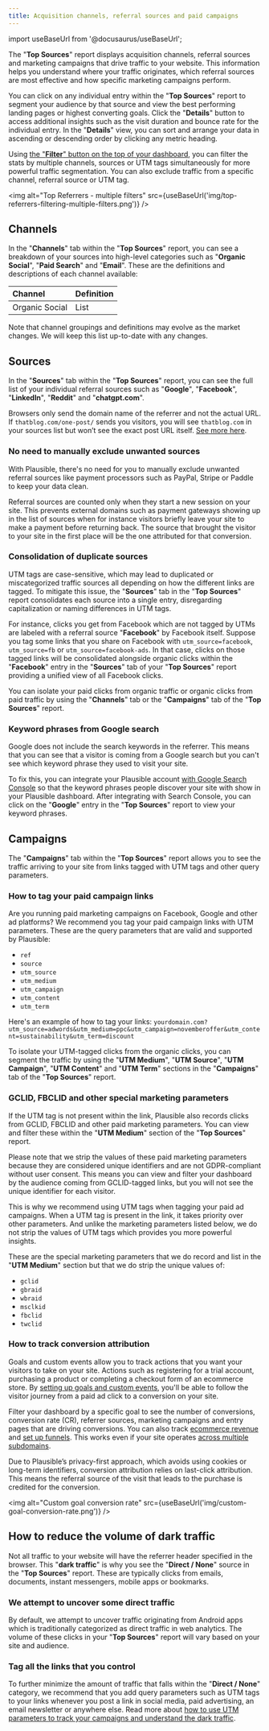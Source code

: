 ```yaml
---
title: Acquisition channels, referral sources and paid campaigns 
--- 
```


import useBaseUrl from '@docusaurus/useBaseUrl';

The "**Top Sources**" report displays acquisition channels, referral sources and marketing campaigns that drive traffic to your website. This information helps you understand where your traffic originates, which referral sources are most effective and how specific marketing campaigns perform. 

You can click on any individual entry within the "**Top Sources**" report to segment your audience by that source and view the best performing landing pages or highest converting goals. Click the "**Details**" button to access additional insights such as the visit duration and bounce rate for the individual entry. In the "**Details**" view, you can sort and arrange your data in ascending or descending order by clicking any metric heading.

Using [the "**Filter**" button on the top of your dashboard](filters-segments.md), you can filter the stats by multiple channels, sources or UTM tags simultaneously for more powerful traffic segmentation. You can also exclude traffic from a specific channel, referral source or UTM tag.

<img alt="Top Referrers - multiple filters" src={useBaseUrl('img/top-referrers-filtering-multiple-filters.png')} />

## Channels

In the "**Channels**" tab within the "**Top Sources**" report, you can see a breakdown of your sources into high-level categories such as "**Organic Social**", "**Paid Search**" and "**Email**". These are the definitions and descriptions of each channel available:

| Channel     | Definition        |
| :---------- | :---------------- |
| Organic Social           | List             |

Note that channel groupings and definitions may evolve as the market changes. We will keep this list up-to-date with any changes.

## Sources

In the "**Sources**" tab within the "**Top Sources**" report, you can see the full list of your individual referral sources such as "**Google**", "**Facebook**", "**LinkedIn**", "**Reddit**" and "**chatgpt.com**".

Browsers only send the domain name of the referrer and not the actual URL. If `thatblog.com/one-post/` sends you visitors, you will see `thatblog.com` in your sources list but won’t see the exact post URL itself. [See more here](https://plausible.io/blog/referrer-policy).

### No need to manually exclude unwanted sources

With Plausible, there's no need for you to manually exclude unwanted referral sources like payment processors such as PayPal, Stripe or Paddle to keep your data clean.

Referral sources are counted only when they start a new session on your site. This prevents external domains such as payment gateways showing up in the list of sources when for instance visitors briefly leave your site to make a payment before returning back. The source that brought the visitor to your site in the first place will be the one attributed for that conversion.

### Consolidation of duplicate sources

UTM tags are case-sensitive, which may lead to duplicated or miscategorized traffic sources all depending on how the different links are tagged. To mitigate this issue, the "**Sources**" tab in the "**Top Sources**" report consolidates each source into a single entry, disregarding capitalization or naming differences in UTM tags.

For instance, clicks you get from Facebook which are not tagged by UTMs are labeled with a referral source "**Facebook**" by Facebook itself. Suppose you tag some links that you share on Facebook with `utm_source=facebook`, `utm_source=fb` or `utm_source=facebook-ads`. In that case, clicks on those tagged links will be consolidated alongside organic clicks within the "**Facebook**" entry in the "**Sources**" tab of your "**Top Sources**" report providing a unified view of all Facebook clicks.

You can isolate your paid clicks from organic traffic or organic clicks from paid traffic by using the "**Channels**" tab or the "**Campaigns**" tab of the "**Top Sources**" report.

### Keyword phrases from Google search

Google does not include the search keywords in the referrer. This means that you can see that a visitor is coming from a Google search but you can't see which keyword phrase they used to visit your site.

To fix this, you can integrate your Plausible account [with Google Search Console](google-search-console-integration.md) so that the keyword phrases people discover your site with show in your Plausible dashboard. After integrating with Search Console, you can click on the "**Google**" entry in the "**Top Sources**" report to view your keyword phrases.

## Campaigns 

The "**Campaigns**" tab within the "**Top Sources**" report allows you to see the traffic arriving to your site from links tagged with UTM tags and other query parameters. 

### How to tag your paid campaign links

Are you running paid marketing campaigns on Facebook, Google and other ad platforms? We recommend you tag your paid campaign links with UTM parameters. These are the query parameters that are valid and supported by Plausible:

* `ref`
* `source`
* `utm_source`
* `utm_medium`
* `utm_campaign`
* `utm_content`
* `utm_term`

Here's an example of how to tag your links: `yourdomain.com?utm_source=adwords&utm_medium=ppc&utm_campaign=novemberoffer&utm_content=sustainability&utm_term=discount`

To isolate your UTM-tagged clicks from the organic clicks, you can segment the traffic by using the "**UTM Medium**", "**UTM Source**", "**UTM Campaign**", "**UTM Content**" and "**UTM Term**" sections in the "**Campaigns**" tab of the "**Top Sources**" report.

### GCLID, FBCLID and other special marketing parameters

If the UTM tag is not present within the link, Plausible also records clicks from GCLID, FBCLID and other paid marketing parameters. You can view and filter these within the "**UTM Medium**" section of the "**Top Sources**" report. 

Please note that we strip the values of these paid marketing parameters because they are considered unique identifiers and are not GDPR-compliant without user consent. This means you can view and filter your dashboard by the audience coming from GCLID-tagged links, but you will not see the unique identifier for each visitor.

This is why we recommend using UTM tags when tagging your paid ad campaigns. When a UTM tag is present in the link, it takes priority over other parameters. And unlike the marketing parameters listed below, we do not strip the values of UTM tags which provides you more powerful insights.

These are the special marketing parameters that we do record and list in the "**UTM Medium**" section but that we do strip the unique values of:

* `gclid`
* `gbraid` 
* `wbraid`
* `msclkid`
* `fbclid`
* `twclid`

### How to track conversion attribution

Goals and custom events allow you to track actions that you want your visitors to take on your site. Actions such as registering for a trial account, purchasing a product or completing a checkout form of an ecommerce store. By [setting up goals and custom events](goal-conversions.md), you'll be able to follow the visitor journey from a paid ad click to a conversion on your site. 

Filter your dashboard by a specific goal to see the number of conversions, conversion rate (CR), referrer sources, marketing campaigns and entry pages that are driving conversions. You can also track [ecommerce revenue](ecommerce-revenue-tracking.md) and [set up funnels](funnel-analysis.md). This works even if your site operates [across multiple subdomains](subdomain-hostname-filter.md).

Due to Plausible’s privacy-first approach, which avoids using cookies or long-term identifiers, conversion attribution relies on last-click attribution. This means the referral source of the visit that leads to the purchase is credited for the conversion.

<img alt="Custom goal conversion rate" src={useBaseUrl('img/custom-goal-conversion-rate.png')} />

## How to reduce the volume of dark traffic

Not all traffic to your website will have the referrer header specified in the browser. This "**dark traffic**" is why you see the "**Direct / None**" source in the "**Top Sources**" report. These are typically clicks from emails, documents, instant messengers, mobile apps or bookmarks.

### We attempt to uncover some direct traffic

By default, we attempt to uncover traffic originating from Android apps which is traditionally categorized as direct traffic in web analytics. The volume of these clicks in your "**Top Sources**" report will vary based on your site and audience.

### Tag all the links that you control

To further minimize the amount of traffic that falls within the "**Direct / None**" category, we recommend that you add query parameters such as UTM tags to your links whenever you post a link in social media, paid advertising, an email newsletter or anywhere else. Read more about [how to use UTM parameters to track your campaigns and understand the dark traffic](https://plausible.io/blog/utm-tracking-tags).
